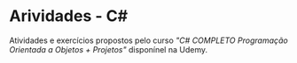 # Arividades - C#

Atividades e exercícios propostos pelo curso *"C# COMPLETO Programação Orientada a Objetos + Projetos"* disponínel na Udemy.

